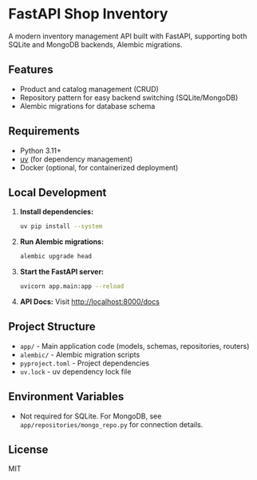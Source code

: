 # FastAPI Shop Inventory

A modern inventory management API built with FastAPI, supporting both SQLite and MongoDB backends, Alembic migrations.

## Features
- Product and catalog management (CRUD)
- Repository pattern for easy backend switching (SQLite/MongoDB)
- Alembic migrations for database schema

## Requirements
- Python 3.11+
- [uv](https://github.com/astral-sh/uv) (for dependency management)
- Docker (optional, for containerized deployment)

## Local Development

1. **Install dependencies:**
   ```sh
   uv pip install --system
   ```

2. **Run Alembic migrations:**
   ```sh
   alembic upgrade head
   ```

3. **Start the FastAPI server:**
   ```sh
   uvicorn app.main:app --reload
   ```

4. **API Docs:**
   Visit [http://localhost:8000/docs](http://localhost:8000/docs)

## Project Structure
- `app/` - Main application code (models, schemas, repositories, routers)
- `alembic/` - Alembic migration scripts
- `pyproject.toml` - Project dependencies
- `uv.lock` - uv dependency lock file

## Environment Variables
- Not required for SQLite. For MongoDB, see `app/repositories/mongo_repo.py` for connection details.

## License
MIT

